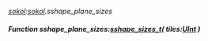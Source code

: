 _[sokol](../../modules/sokol/sokol-module.md):[sokol](../../modules/sokol/sokol-module.md).sshape\_plane\_sizes_
##### Function sshape\_plane\_sizes:[sshape_sizes_t](../../modules/sokol/sokol-sshape_sizes_t.md)( tiles:[UInt](../../modules/wonkey/wonkey-types-uint.md) )
